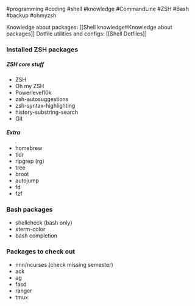 #programming #coding #shell #knowledge #CommandLine #ZSH #Bash #backup #ohmyzsh

Knowledge about packages: [[Shell knowledge#Knowledge about packages]]
Dotfile utilities and configs: [[Shell Dotfiles]]

### Installed ZSH packages
##### ZSH core stuff
- ZSH
- Oh my ZSH
- Powerlevel10k
- zsh-autosuggestions
- zsh-syntax-highlighting
- history-substring-search
- Git
##### Extra
- homebrew
- tldr 
- ripgrep (rg) 
- tree 
- broot 
- autojump 
- fd 
- fzf 

### Bash packages
- shellcheck (bash only)
- xterm-color
- bash completion

### Packages to check out
- nnn/ncurses (check missing semester)
- ack
- ag
- fasd
- ranger
- tmux